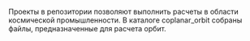 Проекты в репозитории позволяют выполнить расчеты в области космической промышленности. 
В каталоге coplanar_orbit собраны файлы, предназначенные для расчета орбит.
